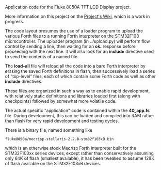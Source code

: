 Application code for the Fluke 8050A TFT LCD Display project.

More information on this project on the
[Project's Wiki](https://wiki.transsys.com/projects:embedded:fluke8050a_display:start),
which is a work in progress.

The code layout presumes the use of a loader program to upload the
various Forth files to a running Forth interpreter on the STM32F103
microcontroller.  The uploader program (in ../upload.py) will perform
flow control by sending a line, then waiting for an **ok.** response
before proceeding with the next line.  It will also look for an
**include** directive used to send the contents of a named file.

The **load-all** file will reload all the code into a bare Forth
interpreter by erasing the saved Forth definitions in flash, then
successively load a series of "top-level" files, each of which 
contain some Forth code as well as other **include** directives.

These files are organized in such a way as to enable rapid
development, with relatively static definitions and libraries loaded
first (along with checkpoints) followed by somewhat more volatile
code.

The actual specific "application" code is contained within the
**40_app.fs** file.  During development, this can be loaded and
compiled into RAM rather than flash for very rapid development and
testing cycles.

There is a binary file, named something like

  `fluke8050a/mecrisp-stellaris-2.2.8-stm32f103xB.bin`

which is an otherwise stock Mecrisp Forth interpreter built for the
STM32F103xx series devices, except rather than conservatively assuming
only 64K of flash (smallest available), it has been tweaked to assume
128K of flash available on the STM32F103xB devices.


